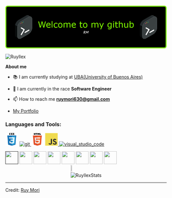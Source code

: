 <!-- GIF HEADER -->
![Header](./github-header-image.png)
<!-- RAINBOW LINE TOP -->


<!-- VISTAS DEL PERFIL -->
<p align="left"> <img src="https://komarev.com/ghpvc/?username=Ruyllex&label=Profile%20views&color=0e75b6&style=flat" alt="Ruyllex" /> </p>

<!-- TROFEOS GITHUB -->


<!-- BREVE DESCRIPCION -->
 **About me**
- 📚 I am currently studying at [UBA(University of Buenos Aires)](https://www.uba.ar//)

- 🌱 I am currently in the race **Software Engineer**

- 📫 How to reach me **ruymori630@gmail.com**

- [My Portfolio](https://ruyllex.github.io//)

<!-- LENGUAJES Y HERRAMIENTAS -->
<h3 align="left">Languages and Tools:</h3>
<div align="left">
  <a target="_blank" rel="noreferrer"> <img src="https://raw.githubusercontent.com/devicons/devicon/master/icons/css3/css3-original-wordmark.svg" alt="css3" width="40" height="40"/> </a> 
  <a href="https://git-scm.com/" target="_blank" rel="noreferrer"> <img src="https://www.vectorlogo.zone/logos/git-scm/git-scm-icon.svg" alt="git" width="40" height="40"/> </a>
  <a target="_blank" rel="noreferrer"> <img src="https://raw.githubusercontent.com/devicons/devicon/master/icons/html5/html5-original-wordmark.svg" alt="html5" width="40" height="40"/> </a>
  <a href="https://desarrolloweb.com/home/javascript" target="_blank" rel="noreferrer"> <img src="https://raw.githubusercontent.com/devicons/devicon/master/icons/javascript/javascript-original.svg" alt="javascript" width="40" height="40"/> </a> 
  <a href="https://code.visualstudio.com/" target="_blank" rel="noreferrer"> <img src="https://upload.wikimedia.org/wikipedia/commons/thumb/9/9a/Visual_Studio_Code_1.35_icon.svg/2048px-Visual_Studio_Code_1.35_icon.svg.png" alt="visual_studio_code" width="40" height="40"/> </a></p>
  <a href=""> <img src="https://cdn.jsdelivr.net/gh/devicons/devicon/icons/spring/spring-original.svg" width="40" height="40"></a>
  <a> <img src="https://cdn.jsdelivr.net/gh/devicons/devicon/icons/python/python-original.svg" width="40" height="40" /> </a>
  <a> <img src="https://cdn.jsdelivr.net/gh/devicons/devicon/icons/cplusplus/cplusplus-original.svg" width="40" height="40"> </a>
  <a> <img src="https://cdn.jsdelivr.net/gh/devicons/devicon/icons/java/java-original.svg" width="40" height="40" /> </a>
  <a> <img src="https://cdn.jsdelivr.net/gh/devicons/devicon/icons/mysql/mysql-original.svg" width="40" height="40" /> </a>
  <a> <img src="https://cdn.jsdelivr.net/gh/devicons/devicon/icons/linux/linux-original.svg" width="40" height="40" /> </a>
  <a> <img src="https://cdn.jsdelivr.net/gh/devicons/devicon/icons/apache/apache-original.svg" width="40" height="40" /> </a>
  <a> <img src="https://cdn.jsdelivr.net/gh/devicons/devicon/icons/intellij/intellij-original.svg" width="40" height="40"/> </a>
</div>
<!-- STATS Y LENGUAJES MAS USADOS -->
<div style="display:grid;align:center;justify-content:center">
  <img style="height:100%;width:49%;max-width: 10%" src="https://github-readme-stats.vercel.app/api/top-langs/?username=Ruyllex&layout=compact&theme=gotham&langs_count=8"/>
  <img src="https://github-readme-stats.vercel.app/api?username=Ruyllex&theme=dark&show_icons=true" alt="RuyllexStats" />  

</div>

<!-- GIF FOOTER -->


<!-- RAINBOW LINE BOT -->

------

Credit: [Ruy Mori](https://github.com/Ruyllex)

